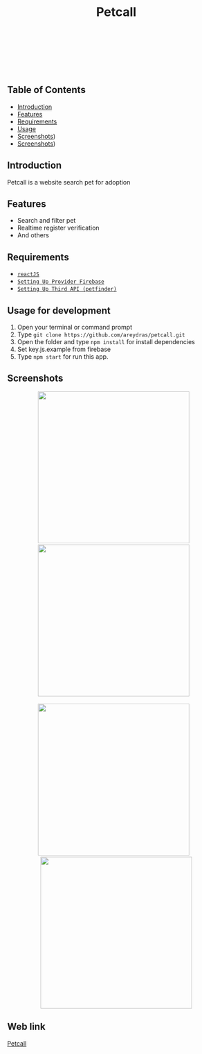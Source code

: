 <h1 align='center'>Petcall</h1><br/><br /><br />
<br/><br /><br />

## Table of Contents

- [Introduction](#introduction)
- [Features](#features)
- [Requirements](#requirements)
- [Usage](#usage-for-development)
- [Screenshots](#screenshots))
- [Screenshots](#web-link))


## Introduction
Petcall is a website search pet for adoption

## Features
* Search and filter pet
* Realtime register verification
* And others

## Requirements
* [`reactJS`](https://reactjs.org/)
* [`Setting Up Provider Firebase`](https://console.firebase.google.com)
* [`Setting Up Third API (petfinder)`](https://www.petfinder.com/)

## Usage for development
1. Open your terminal or command prompt
2. Type `git clone https://github.com/areydras/petcall.git`
3. Open the folder and type `npm install` for install dependencies
4. Set key.js.example from firebase
5. Type `npm start` for run this app.

## Screenshots
  <p align="center">
    <span>
      <img src="https://imgur.com/6U61pg1.gif" width="350px" />
      &nbsp;&nbsp;
      <img src="https://imgur.com/HHMaYqq.gif" width="350px" />
      &nbsp;&nbsp;
    </span>
  </p>
<p align="center">
    <span>
      <img src="https://imgur.com/gM7HTKS.gif" width="350px" />
      &nbsp;&nbsp;
      <img src="https://imgur.com/POnoMyd.gif" width="350px" />
    </span>
  </p>
  
## Web link
<a href="http://petcall.herokuapp.com/">
  Petcall
</a>
